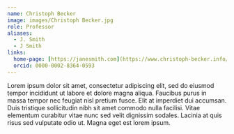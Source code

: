 ```yaml
---
name: Christoph Becker
image: images/Christoph Becker.jpg
role: Professor
aliases:
  - J. Smith
  - J Smith
links:
  home-page: [https://janesmith.com](https://www.christoph-becker.info/)
  orcid: 0000-0002-8364-0593
---
```


Lorem ipsum dolor sit amet, consectetur adipiscing elit, sed do eiusmod tempor incididunt ut labore et dolore magna aliqua.
Faucibus purus in massa tempor nec feugiat nisl pretium fusce.
Elit at imperdiet dui accumsan.
Duis tristique sollicitudin nibh sit amet commodo nulla facilisi.
Vitae elementum curabitur vitae nunc sed velit dignissim sodales.
Lacinia at quis risus sed vulputate odio ut.
Magna eget est lorem ipsum.
